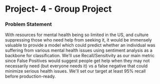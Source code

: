 # Project- 4 - Group Project

### Problem Statement

With resources for mental health being so limited in the US, and culture suppressing those who need help from seeking it, it would be immensely valuable to provide a model which could predict whether an individual was suffering from various mental health issues using sentiment analysis as a backbone for classification. We'll use Recall/Sensitivity as our main metric since False Positives would suggest people get help when they may not necessarily need (but everyone needs it) vs a false negative that could minimize serious health issues. We'll set our target at least 95% recall before production-ready.
